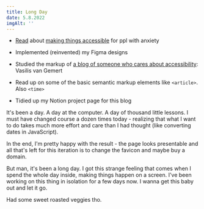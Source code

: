 ```yaml
---
title: Long Day
date: 5.8.2022
imgAlt: ''
---
```


-   [Read](https://www.tpgi.com/a-web-of-anxiety-accessibility-for-people-with-anxiety-and-panic-disorders-part-1/) about [making things accessible](https://uxdesign.cc/inclusive-ux-in-an-era-of-anxiety-dc89c39ec202?gi=49e420d43c69) for ppl with anxiety

-   Implemented (reinvented) my Figma designs

-   Studied the markup of [a blog of someone who cares about accessibility](https://lovenonsense.com/): Vasilis van Gemert

-   Read up on some of the basic semantic markup elements like `<article>`. Also `<time>`

-   Tidied up my Notion project page for this blog

It's been a day. A day at the computer. A day of thousand little lessons. I must have changed course a dozen times today - realizing that what I want to do takes much more effort and care than I had thought (like converting dates in JavaScript).

In the end, I'm pretty happy with the result - the page looks presentable and all that's left for this iteration is to change the favicon and maybe buy a domain.

But man, it's been a long day. I got this strange feeling that comes when I spend the whole day inside, making things happen on a screen. I've been working on this thing in isolation for a few days now. I wanna get this baby out and let it go.

Had some sweet roasted veggies tho.
